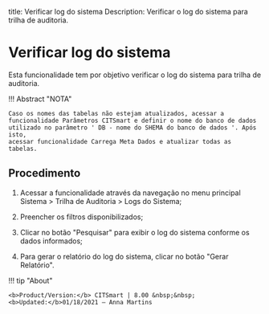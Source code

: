 title: Verificar log do sistema
Description: Verificar o log do sistema para trilha de auditoria.
# Verificar log do sistema

Esta funcionalidade tem por objetivo verificar o log do sistema para trilha de
auditoria.

!!! Abstract "NOTA"

    Caso os nomes das tabelas não estejam atualizados, acessar a
    funcionalidade Parâmetros CITSmart e definir o nome do banco de dados
    utilizado no parâmetro ' DB - nome do SHEMA do banco de dados '. Após isto,
    acessar funcionalidade Carrega Meta Dados e atualizar todas as tabelas.

Procedimento
-----------

1.  Acessar a funcionalidade através da navegação no menu principal Sistema \>
    Trilha de Auditoria \> Logs do Sistema;

2.  Preencher os filtros disponibilizados;

3.  Clicar no botão "Pesquisar" para exibir o log do sistema conforme os dados
    informados;

4.  Para gerar o relatório do log do sistema, clicar no botão "Gerar Relatório".


!!! tip "About"

    <b>Product/Version:</b> CITSmart | 8.00 &nbsp;&nbsp;
    <b>Updated:</b>01/18/2021 – Anna Martins

